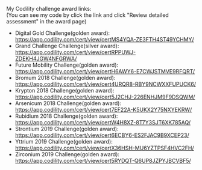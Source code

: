 My Codility challenge award links:  
(You can see my code by click the link and click "Review detailed assessment" in the award page)

* Digital Gold Challenge(golden award): https://app.codility.com/cert/view/certMS4YQA-ZE3FTH4ST49YCHMY/
* Grand Challenge Challenge(silver award): https://app.codility.com/cert/view/certRPPUWJ-ZDEKH4JGW4NFGRWA/
* Future Mobility Challenge(golden award): https://app.codility.com/cert/view/certH6AWY6-E7CWJSTMVE9RFQRT/
* Bromum 2018 Challenge(golden award): https://app.codility.com/cert/view/cert4URQR8-RBY9NCWXXFUPUCK6/
* Krypton 2018 Challenge(golden award): https://app.codility.com/cert/view/cert5J2CHJ-226ENHJM9F9DSQWM/
* Arsenicum 2018 Challenge(golden award): https://app.codility.com/cert/view/cert7EF22A-K5UKX2Y75NXYEKRW/
* Rubidium 2018 Challenge(golden award): https://app.codility.com/cert/view/certW4H8XZ-8T7Y3SJT6XK785AQ/
* Strontium  2019 Challenge(golden award): https://app.codility.com/cert/view/cert6ECBY6-ES2FJAC9B9XCEP23/
* Yttrium  2019 Challenge(golden award): https://app.codility.com/cert/view/certX36HSH-MU6YZTPSF4HVC2FH/
* Zirconium 2019 Challenge(golden award): https://app.codility.com/cert/view/cert5RYDQT-Q6UP8JZPYJBCVBF5/
